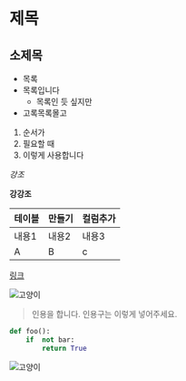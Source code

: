 # 제목 
## 소제목 
* 목록
* 목록입니다
    * 목록인 듯 싶지만
* 고록목록몰고

1. 순서가
2. 필요할 때
3. 이렇게 사용합니다

*강조*

**강강조**

테이블 | 만들기 | 컬럼추가
------ | ------ | ------
  내용1 | 내용2| 내용3
   A   | B| c

[링크](https://www.google.com/search?rlz=1C1AVUA_enKR778KR778&biw=1280&bih=611&tbm=isch&sa=1&ei=wlM1XeSkCtSQr7wPoduBuAo&q=%EA%B3%A0%EC%96%91%EC%9D%B4&oq=%EA%B3%A0%EC%96%91%EC%9D%B4&gs_l=img.12...0.0..55032...0.0..0.0.0.......0......gws-wiz-img.9MRbmYtr2Hk&ved=0ahUKEwjkjbaq78fjAhVUyIsBHaFtAKcQ4dUDCAY)

![고양이](https://images.mypetlife.co.kr/content/uploads/2019/03/26212754/angry-animal-cat-1331821-1024x683.jpg)

> 인용을 합니다. 인용구는 이렇게 넣어주세요. 

```python
def foo():
    if  not bar:
        return True
```

![고양이](./다운로드.jpg)

